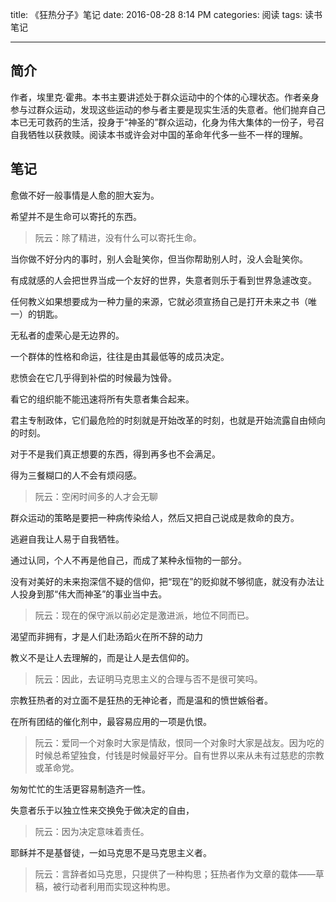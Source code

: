 title: 《狂热分子》笔记
date: 2016-08-28 8:14 PM
categories: 阅读
tags: 读书笔记

---

## 简介
作者，埃里克·霍弗。本书主要讲述处于群众运动中的个体的心理状态。作者亲身参与过群众运动，发现这些运动的参与者主要是现实生活的失意者。他们抛弃自己本已无可救药的生活，投身于“神圣的”群众运动，化身为伟大集体的一份子，号召自我牺牲以获救赎。阅读本书或许会对中国的革命年代多一些不一样的理解。


## 笔记

愈做不好一般事情是人愈的胆大妄为。

希望并不是生命可以寄托的东西。
> 阮云：除了精进，没有什么可以寄托生命。

当你做不好分内的事时，别人会耻笑你，但当你帮助别人时，没人会耻笑你。

有成就感的人会把世界当成一个友好的世界，失意者则乐于看到世界急遽改变。

任何教义如果想要成为一种力量的来源，它就必须宣扬自己是打开未来之书（唯一）的钥匙。
<!--more-->


无私者的虚荣心是无边界的。

一个群体的性格和命运，往往是由其最低等的成员决定。

悲愤会在它几乎得到补偿的时候最为蚀骨。

看它的组织能不能迅速将所有失意者集合起来。

君主专制政体，它们最危险的时刻就是开始改革的时刻，也就是开始流露自由倾向的时刻。

对于不是我们真正想要的东西，得到再多也不会满足。

得为三餐糊口的人不会有烦闷感。
> 阮云：空闲时间多的人才会无聊

群众运动的策略是要把一种病传染给人，然后又把自己说成是救命的良方。

逃避自我让人易于自我牺牲。

通过认同，个人不再是他自己，而成了某种永恒物的一部分。

没有对美好的未来抱深信不疑的信仰，把“现在”的贬抑就不够彻底，就没有办法让人投身到那“伟大而神圣”的事业当中去。
> 阮云：现在的保守派以前必定是激进派，地位不同而已。

渴望而非拥有，才是人们赴汤蹈火在所不辞的动力

教义不是让人去理解的，而是让人是去信仰的。
> 阮云：因此，去证明马克思主义的合理与否不是很可笑吗。

宗教狂热者的对立面不是狂热的无神论者，而是温和的愤世嫉俗者。

在所有团结的催化剂中，最容易应用的一项是仇恨。
> 阮云：爱同一个对象时大家是情敌，恨同一个对象时大家是战友。因为吃的时候总希望独食，付钱是时候最好平分。自有世界以来从未有过慈悲的宗教或革命党。

匆匆忙忙的生活更容易制造齐一性。

失意者乐于以独立性来交换免于做决定的自由，
> 阮云：因为决定意味着责任。

耶稣并不是基督徒，一如马克思不是马克思主义者。
> 阮云：言辞者如马克思，只提供了一种构思；狂热者作为文章的载体——草稿，被行动者利用而实现这种构思。


